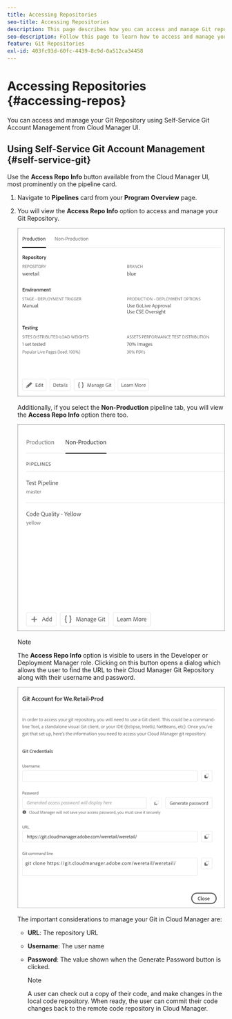 ```yaml
---
title: Accessing Repositories
seo-title: Accessing Repositories
description: This page describes how you can access and manage Git repository.
seo-description: Follow this page to learn how to access and manage your Git repository.
feature: Git Repositories
exl-id: 403fc93d-60fc-4439-8c9d-0a512ca34458
---
```

# Accessing Repositories {#accessing-repos}

You can access and manage your Git Repository using Self-Service Git Account Management from Cloud Manager UI.

## Using Self-Service Git Account Management {#self-service-git}

Use the **Access Repo Info** button available from the Cloud Manager UI, most prominently on the pipeline card.

1. Navigate to **Pipelines** card from your **Program Overview** page.

1. You will view the **Access Repo Info** option to access and manage your Git Repository.

   ![](assets/manage-git1.png)

   Additionally, if you select the **Non-Production** pipeline tab, you will view the **Access Repo Info** option there too.

   ![](assets/manage-git-new2.png)

   >[!NOTE]
   >The **Access Repo Info** option is visible to users in the Developer or Deployment Manager role. Clicking on this button opens a dialog which allows the user to find the URL to their Cloud Manager Git Repository along with their username and password.

   ![](assets/manage-git3.png)

   The important considerations to manage your Git in Cloud Manager are:

   * **URL**: The repository URL

   * **Username**: The user name

   * **Password**: The value shown when the Generate Password button is clicked.

      >[!NOTE]
      >A user can check out a copy of their code, and make changes in the local code repository. When ready, the user can commit their code changes back to the remote code repository in Cloud Manager.
